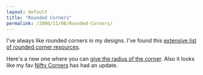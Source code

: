 ```yaml
---
layout: default
title: "Rounded Corners"
permalink: /2006/11/08/Rounded-Corners/
---
```


I've always like rounded corners in my designs. I've found this <a href="http://www.smileycat.com/miaow/archives/000044.html" target="_blank">extensive list of rounded corner resources</a>.

Here's a new one where you can <a href="http://www.acko.net/files/nifty-aa.html" target="_blank">give the radius of the corner</a>. Also it looks like my fav <a href="http://www.html.it/articoli/niftycube/index.html" target="_blank">Nifty Corners</a> has had an update.